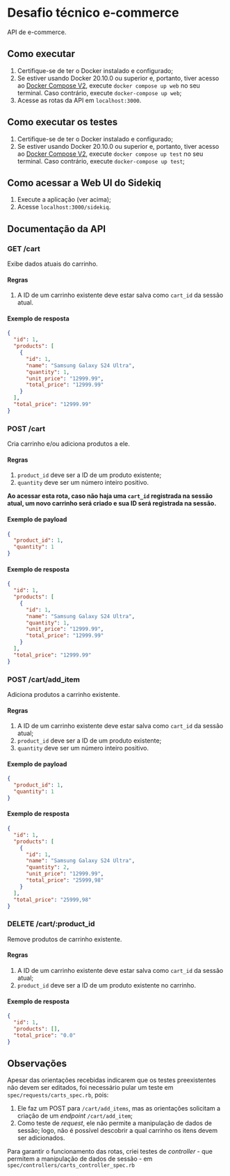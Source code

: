# Desafio técnico e-commerce

API de e-commerce.

## Como executar

1. Certifique-se de ter o Docker instalado e configurado;
2. Se estiver usando Docker 20.10.0 ou superior e, portanto, tiver acesso ao [Docker Compose V2](https://docs.docker.com/compose/releases/migrate/), execute `docker compose up web` no seu terminal. Caso contrário, execute `docker-compose up web`;
3. Acesse as rotas da API em `localhost:3000`.

## Como executar os testes

1. Certifique-se de ter o Docker instalado e configurado;
2. Se estiver usando Docker 20.10.0 ou superior e, portanto, tiver acesso ao [Docker Compose V2](https://docs.docker.com/compose/releases/migrate/), execute `docker compose up test` no seu terminal. Caso contrário, execute `docker-compose up test`;

## Como acessar a Web UI do Sidekiq

1. Execute a aplicação (ver acima);
2. Acesse `localhost:3000/sidekiq`.

## Documentação da API

### GET /cart

Exibe dados atuais do carrinho.

#### Regras

1. A ID de um carrinho existente deve estar salva como `cart_id` da sessão atual.

#### Exemplo de resposta

```json
{
  "id": 1,
  "products": [
    {
      "id": 1,
      "name": "Samsung Galaxy S24 Ultra",
      "quantity": 1,
      "unit_price": "12999.99",
      "total_price": "12999.99"
    }
  ],
  "total_price": "12999.99"
}
```

### POST /cart

Cria carrinho e/ou adiciona produtos a ele.

#### Regras

1. `product_id` deve ser a ID de um produto existente;
2. `quantity` deve ser um número inteiro positivo.

**Ao acessar esta rota, caso não haja uma `cart_id` registrada na sessão atual, um novo carrinho será criado e sua ID será registrada na sessão.**

#### Exemplo de payload

```json
{
  "product_id": 1,
  "quantity": 1
}
```

#### Exemplo de resposta

```json
{
  "id": 1,
  "products": [
    {
      "id": 1,
      "name": "Samsung Galaxy S24 Ultra",
      "quantity": 1,
      "unit_price": "12999.99",
      "total_price": "12999.99"
    }
  ],
  "total_price": "12999.99"
}
```

### POST /cart/add_item

Adiciona produtos a carrinho existente.

#### Regras

1. A ID de um carrinho existente deve estar salva como `cart_id` da sessão atual;
2. `product_id` deve ser a ID de um produto existente;
3. `quantity` deve ser um número inteiro positivo.

#### Exemplo de payload

```json
{
  "product_id": 1,
  "quantity": 1
}
```

#### Exemplo de resposta

```json
{
  "id": 1,
  "products": [
    {
      "id": 1,
      "name": "Samsung Galaxy S24 Ultra",
      "quantity": 2,
      "unit_price": "12999.99",
      "total_price": "25999,98"
    }
  ],
  "total_price": "25999,98"
}
```

### DELETE /cart/:product_id

Remove produtos de carrinho existente.

#### Regras

1. A ID de um carrinho existente deve estar salva como `cart_id` da sessão atual;
2. `product_id` deve ser a ID de um produto existente no carrinho.

#### Exemplo de resposta

```json
{
  "id": 1,
  "products": [],
  "total_price": "0.0"
}
```

## Observações

Apesar das orientações recebidas indicarem que os testes preexistentes não devem ser editados, foi necessário pular um teste em `spec/requests/carts_spec.rb`, pois:

1. Ele faz um POST para `/cart/add_items`, mas as orientações solicitam a criação de um _endpoint_ `/cart/add_item`;
2. Como teste de _request_, ele não permite a manipulação de dados de sessão; logo, não é possível descobrir a qual carrinho os itens devem ser adicionados.

Para garantir o funcionamento das rotas, criei testes de _controller_ - que permitem a manipulação de dados de sessão - em `spec/controllers/carts_controller_spec.rb`
